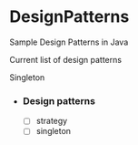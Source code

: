 # DesignPatterns
Sample Design Patterns in Java


Current list of design patterns

Singleton

- ### Design patterns
    - [ ] strategy
    - [ ] singleton